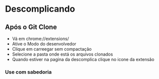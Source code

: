 # Descomplicando

## Após o Git Clone 
- Vá em chrome://extensions/
- Ative o Modo do desenvolvedor
- Clique em carreegar sem compactação
- Selecione a pasta onde está os arquivos clonados
- Quando estiver na pagina da descomplica clique no icone da extensão

### Use com sabedoria
